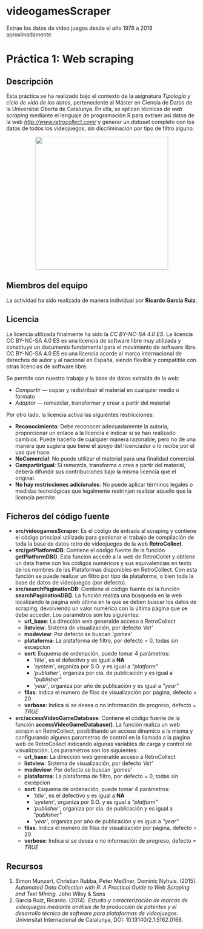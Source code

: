 # videogamesScraper
Extrae los datos de video juegos desde el año 1976 a 2018 aproximadamente

# Práctica 1: Web scraping

## Descripción

Esta práctica se ha realizado bajo el contexto de la asignatura _Tipología y ciclo de vida de los datos_, perteneciente al Máster en Ciencia de Datos de la Universitat Oberta de Catalunya. En ella, se aplican técnicas de _web scraping_ mediante el lenguaje de programación R para extraer así datos de la web _http://www.retrocollect.com/_ y generar un _dataset_ completo con los datos de todos los videojuegos, sin discriminación por tipo de filtro alguno.
<p align="center">
  <img src="http://www.retrocollect.com/videogamedatabase/public/images/various/RetroCollect-Logo.png" width="350"/>
</p>

## Miembros del equipo

La actividad ha sido realizada de manera individual por **Ricardo García Ruiz**.

## Licencia

La licencia utilizada finalmente ha sido la _CC BY-NC-SA 4.0 ES_.
La licencia CC BY-NC-SA 4.0 ES es una licencia de software libre muy utilizada y constituye un documento fundamental para el movimiento de software libre.
CC BY-NC-SA 4.0 ES es una licencia acorde al marco internacional de derechos de autor y al nacional en España, siendo flexible y compatible con otras licencias de software libre.

Se permite con nuestro trabajo y la base de datos extraída de la web:  

* *Compartir* — copiar y redistribuir el material en cualquier medio o formato
* *Adaptar* — remezclar, transformar y crear a partir del material

Por otro lado, la licencia activa las siguientes restricciones:  

* **Reconocimiento**: Debe reconocer adecuadamente la autoría, proporcionar un enlace a la licencia e indicar si se han realizado cambios. Puede hacerlo de cualquier manera razonable, pero no de una manera que sugiera que tiene el apoyo del licenciador o lo recibe por el uso que hace.
* **NoComercial**: No puede utilizar el material para una finalidad comercial.
* **CompartirIgual**: Si remezcla, transforma o crea a partir del material, deberá difundir sus contribuciones bajo la misma licencia que el original.
* **No hay restricciones adicionales**: No puede aplicar términos legales o medidas tecnológicas que legalmente restrinjan realizar aquello que la licencia permite.

## Ficheros del código fuente

* **src/videogamesScraper**: Es el código de entrada al scraping y contiene el código principal utilizado para gestionar el trabajo de compilación de toda la base de datos retro de videojuegos de la web **RetroCollect**.
* **src/getPlatformDB**: Contiene el código fuente de la función **getPlatformDB()**. Esta función accede a la web de RetroCollet y obtiene un data frame con los códigos numérícos y sus equivalencias en texto de los nombres de las Plataformas disponibles en RetroCollect. Con esta función se puede realizar un filtro por tipo de plataforma, o bien toda la base de datos de videojuegos (por defecto).
* **src/searchPaginationDB**: Contiene el código fuente de la función **searchPaginationDB()**. La función realiza una búsqueda en la web localizando la página web última en la que se deben buscar los datos de scraping, devolviendo un valor numérico con la última página que se debe acceder. Los paramétros son los siguientes:
  + **url_base**: La dirección web generalde acceso a RetroCollect
  + **listview**: Sistema de visualización, por defecto *'list'*
  + **modeview**:   Por defecto se buscan *'games'*
  + **plataforma**: La plataforma de filtro, por defecto = 0, todas sin excepcion
  + **sort**:       Esquema de ordenación, puede tomar 4 parámetros:
    + *'title'*, es el defectivo y es igual a **NA**
    + *'system'*, organiza por S.O. y es igual a *"platform"*
    + *'publisher'*, organiza por cia. de publicación y es igual a *"publisher"*
    + *'year'*, organiza por año de publicación y es igual a *"year"*
  + **filas**:      Indica el numero de filas de visualización por página, defecto = 20
  + **verbose**:    Indica si se desea o no información de progreso, defecto = *TRUE*
* **src/accessVideoGameDatabase**: Contiene el código fuente de la función **accessVideoGameDatabase()**. La función realiza un web scrapin en RetroCollect, posibilitando un acceso dinamico a la misma y configurando algunos parametros de control en la llamada a la pagina web de RetroCollect indicando algunas variables de carga y control de visualización. Los paramétros son los siguientes:
  + **url_base**: La dirección web generalde acceso a RetroCollect
  + **listview**: Sistema de visualización, por defecto *'list'*
  + **modeview**:   Por defecto se buscan *'games'*
  + **plataforma**: La plataforma de filtro, por defecto = 0, todas sin excepcion
  + **sort**:       Esquema de ordenación, puede tomar 4 parámetros:
    + *'title'*, es el defectivo y es igual a **NA**
    + *'system'*, organiza por S.O. y es igual a *"platform"*
    + *'publisher'*, organiza por cia. de publicación y es igual a *"publisher"*
    + *'year'*, organiza por año de publicación y es igual a *"year"*
  + **filas**:      Indica el numero de filas de visualización por página, defecto = 20
  + **verbose**:    Indica si se desea o no información de progreso, defecto = *TRUE*

## Recursos

1. Simon Munzert, Christian Rubba, Peter Meißner, Dominic Nyhuis. (2015). _Automated Data Collection with R: A Practical Guide to Web Scraping and Text Mining._ John Wiley & Sons
2. Garcia Ruiz, Ricardo. (2014). _Estudio y caracterización de marcas de videojuegos mediante análisis de la producción de patentes y el desarrollo técnico de software para plataformas de videojuegos._ Universitat Internacional de Catalunya, DOI: 10.13140/2.1.5162.0166. 
